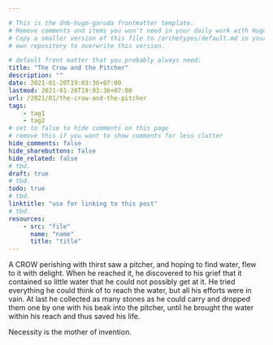 ```yaml
---

# This is the dnb-hugo-garuda frontmatter template. 
# Remove comments and items you won't need in your daily work with Hugo.
# Copy a smaller version of this file to /archetypes/default.md in your
# own repository to overwrite this version.

# default front matter that you probably always need:
title: "The Crow and the Pitcher"
description: ""
date: 2021-01-20T19:03:36+07:00
lastmod: 2021-01-20T19:03:36+07:00
url: /2021/01/the-crow-and-the-pitcher
tags:
    - tag1
    - tag2
# set to false to hide comments on this page
# remove this if you want to show comments for less clutter
hide_comments: false
hide_sharebuttons: false
hide_related: false
# tbd.
draft: true
# tbd.
todo: true
# tbd.
linktitle: "use for linking to this post"
# tbd.
resources:
    - src: "file"
      name: "name"
      title: "title"
---
```

A CROW perishing with thirst saw a pitcher, and hoping to find water, flew to it with delight. When he reached it, he discovered to his grief that it contained so little water that he could not possibly get at it. He tried everything he could think of to reach the water, but all his efforts were in vain. At last he collected as many stones as he could carry and dropped them one by one with his beak into the pitcher, until he brought the water within his reach and thus saved his life.

Necessity is the mother of invention.


